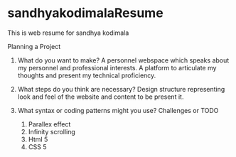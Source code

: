 # sandhyakodimalaResume
This is web resume for sandhya kodimala

Planning a Project
 1. What do you want to make?
    A personnel webspace which speaks about my personnel and professional interests. A platform to articulate my thoughts and present my technical proficiency.  
 
 2. What steps do you think are necessary?
    Design structure representing look and feel of the website and content to be present it.
  
 3. What syntax or coding patterns might you use?
 Challenges or TODO
    1. Parallex effect 
    2. Infinity scrolling
    3. Html 5
    4. CSS 5
    
 
 
